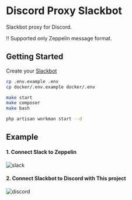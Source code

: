 # Discord Proxy Slackbot

Slackbot proxy for Discord.

!! Supported only Zeppelin message format.

## Getting Started

Create your [Slackbot](https://api.slack.com/apps)

```bash
cp .env.example .env
cp docker/.env.example docker/.env

make start
make composer
make bash 

php artisan workman start --d
```

## Example
#### 1. Connect Slack to Zeppelin
![slack](https://user-images.githubusercontent.com/32331576/108405916-0836bb00-7265-11eb-8503-74b5c5c055ec.png)


#### 2. Connect Slackbot to Discord with This project
![discord](https://user-images.githubusercontent.com/32331576/108405936-0ff65f80-7265-11eb-8cca-270bf270d6c2.png)
